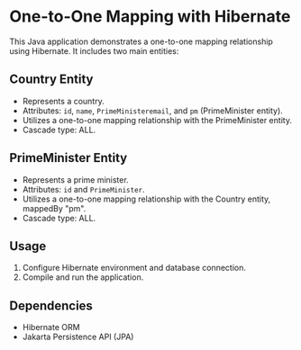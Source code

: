 # One-to-One Mapping with Hibernate

This Java application demonstrates a one-to-one mapping relationship using Hibernate. It includes two main entities:

## Country Entity

- Represents a country.
- Attributes: `id`, `name`, `PrimeMinisteremail`, and `pm` (PrimeMinister entity).
- Utilizes a one-to-one mapping relationship with the PrimeMinister entity.
- Cascade type: ALL.

## PrimeMinister Entity

- Represents a prime minister.
- Attributes: `id` and `PrimeMinister`.
- Utilizes a one-to-one mapping relationship with the Country entity, mappedBy "pm".
- Cascade type: ALL.

## Usage

1. Configure Hibernate environment and database connection.
2. Compile and run the application.

## Dependencies

- Hibernate ORM
- Jakarta Persistence API (JPA)
